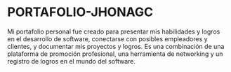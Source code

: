 # PORTAFOLIO-JHONAGC
Mi portafolio personal fue creado para presentar mis habilidades y logros en el desarrollo de software, conectarse con posibles empleadores y clientes, y documentar mis proyectos y logros. Es una combinación de una plataforma de promoción profesional, una herramienta de networking y un registro de logros en el mundo del software.
